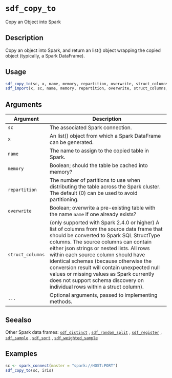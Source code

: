 # `sdf_copy_to`

Copy an Object into Spark


## Description

Copy an object into Spark, and return an list() object wrapping the
 copied object (typically, a Spark DataFrame).


## Usage

```r
sdf_copy_to(sc, x, name, memory, repartition, overwrite, struct_columns, ...)
sdf_import(x, sc, name, memory, repartition, overwrite, struct_columns, ...)
```


## Arguments

Argument      |Description
------------- |----------------
`sc`     |     The associated Spark connection.
`x`     |     An list() object from which a Spark DataFrame can be generated.
`name`     |     The name to assign to the copied table in Spark.
`memory`     |     Boolean; should the table be cached into memory?
`repartition`     |     The number of partitions to use when distributing the table across the Spark cluster. The default (0) can be used to avoid partitioning.
`overwrite`     |     Boolean; overwrite a pre-existing table with the name `name`  if one already exists?
`struct_columns`     |     (only supported with Spark 2.4.0 or higher) A list of columns from the source data frame that should be converted to Spark SQL StructType columns. The source columns can contain either json strings or nested lists. All rows within each source column should have identical schemas (because otherwise the conversion result will contain unexpected null values or missing values as Spark currently does not support schema discovery on individual rows within a struct column).
`...`     |     Optional arguments, passed to implementing methods.


## Seealso

Other Spark data frames:
 [`sdf_distinct`](#sdfdistinct) ,
 [`sdf_random_split`](#sdfrandomsplit) ,
 [`sdf_register`](#sdfregister) ,
 [`sdf_sample`](#sdfsample) ,
 [`sdf_sort`](#sdfsort) ,
 [`sdf_weighted_sample`](#sdfweightedsample)


## Examples

```r
sc <- spark_connect(master = "spark://HOST:PORT")
sdf_copy_to(sc, iris)
```


